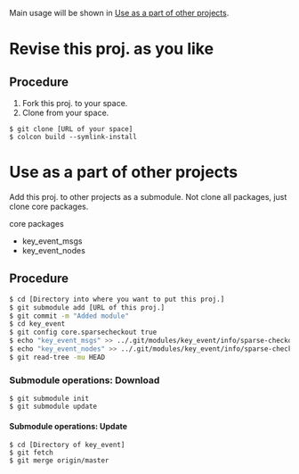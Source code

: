 Main usage will be shown in [Use as a part of other projects](#Use-as-a-part-of-other-projects).

# Revise this proj. as you like
## Procedure

1. Fork this proj. to your space.
2. Clone from your space.


```
$ git clone [URL of your space]
$ colcon build --symlink-install
```

# Use as a part of other projects
Add this proj. to other projects as a submodule.
Not clone all packages, just clone core packages.

core packages
* key_event_msgs
* key_event_nodes

## Procedure

```bash
$ cd [Directory into where you want to put this proj.]
$ git submodule add [URL of this proj.]
$ git commit -m "Added module"
$ cd key_event
$ git config core.sparsecheckout true
$ echo "key_event_msgs" >> ../.git/modules/key_event/info/sparse-checkout
$ echo "key_event_nodes" >> ../.git/modules/key_event/info/sparse-checkout
$ git read-tree -mu HEAD
```

### Submodule operations: Download

```
$ git submodule init
$ git submodule update
```

#### Submodule operations: Update

```
$ cd [Directory of key_event]
$ git fetch
$ git merge origin/master
```

